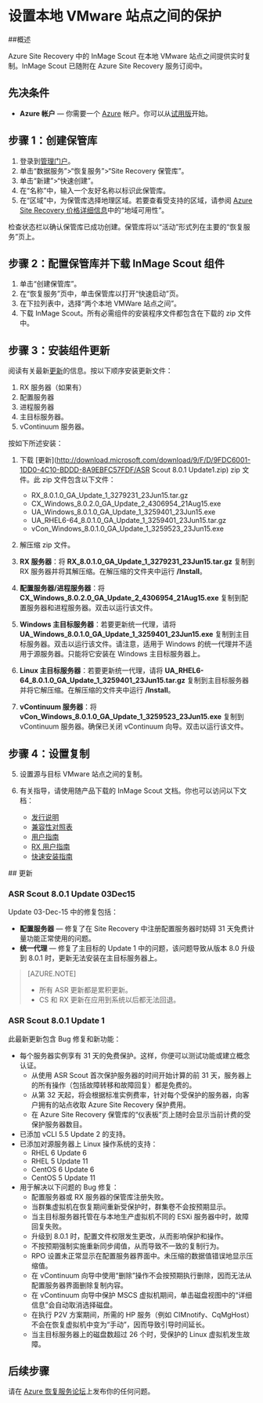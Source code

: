 <properties 
	pageTitle="设置本地 VMware 站点之间的保护" 
	description="参考本文使用 Azure Site Recovery 来配置两个 VMware 站点之间的保护。" 
	services="site-recovery" 
	documentationCenter="" 
	authors="rayne-wiselman" 
	manager="jwhit" 
	editor=""/>

<tags 
	ms.service="site-recovery" 
	ms.date="12/03/2015"
	wacn.date="01/14/2016"/>


# 设置本地 VMware 站点之间的保护


##概述

Azure Site Recovery 中的 InMage Scout 在本地 VMware 站点之间提供实时复制。InMage Scout 已随附在 Azure Site Recovery 服务订阅中。


## 先决条件

- **Azure 帐户** — 你需要一个 [Azure](/) 帐户。你可以从[试用版](/pricing/1rmb-trial)开始。


## 步骤 1：创建保管库

1. 登录到[管理门户](https://manage.windowsazure.cn)。
2. 单击“数据服务”>“恢复服务”>“Site Recovery 保管库”。
3. 单击“新建”>“快速创建”。
4. 在“名称”中，输入一个友好名称以标识此保管库。
5. 在“区域”中，为保管库选择地理区域。若要查看受支持的区域，请参阅 [Azure Site Recovery 价格详细信息](/home/features/site-recovery/#price)中的“地域可用性”。

检查状态栏以确认保管库已成功创建。保管库将以“活动”形式列在主要的“恢复服务”页上。

## 步骤 2：配置保管库并下载 InMage Scout 组件

1. 单击“创建保管库”。
2. 在“恢复服务”页中，单击保管库以打开“快速启动”页。
3. 在下拉列表中，选择“两个本地 VMWare 站点之间”。
4. 下载 InMage Scout。所有必需组件的安装程序文件都包含在下载的 zip 文件中。


## 步骤 3：安装组件更新

阅读有关最新[更新](#updates)的信息。按以下顺序安装更新文件：

1. RX 服务器（如果有）
2. 配置服务器
3. 进程服务器
3. 主目标服务器。
4. vContinuum 服务器。

按如下所述安装：

1. 下载 [更新](http://download.microsoft.com/download/9/F/D/9FDC6001-1DD0-4C10-BDDD-8A9EBFC57FDF/ASR Scout 8.0.1 Update1.zip) zip 文件。此 zip 文件包含以下文件：

	-  RX_8.0.1.0_GA_Update_1_3279231_23Jun15.tar.gz
	-  CX_Windows_8.0.2.0_GA_Update_2_4306954_21Aug15.exe
	-  UA_Windows_8.0.1.0_GA_Update_1_3259401_23Jun15.exe
	-  UA_RHEL6-64_8.0.1.0_GA_Update_1_3259401_23Jun15.tar.gz
	-  vCon_Windows_8.0.1.0_GA_Update_1_3259523_23Jun15.exe
2. 解压缩 zip 文件。
2. **RX 服务器**：将 **RX_8.0.1.0_GA_Update_1_3279231_23Jun15.tar.gz** 复制到 RX 服务器并将其解压缩。在解压缩的文件夹中运行 **/Install**。
2. **配置服务器/进程服务器**：将 **CX_Windows_8.0.2.0_GA_Update_2_4306954_21Aug15.exe** 复制到配置服务器和进程服务器。双击以运行该文件。
3. **Windows 主目标服务器**：若要更新统一代理，请将 **UA_Windows_8.0.1.0_GA_Update_1_3259401_23Jun15.exe** 复制到主目标服务器。双击以运行该文件。请注意，适用于 Windows 的统一代理并不适用于源服务器。只能将它安装在 Windows 主目标服务器上。
4. **Linux 主目标服务器**：若要更新统一代理，请将 **UA_RHEL6-64_8.0.1.0_GA_Update_1_3259401_23Jun15.tar.gz** 复制到主目标服务器并将它解压缩。在解压缩的文件夹中运行 **/Install**。
5. **vContinuum 服务器**：将 **vCon_Windows_8.0.1.0_GA_Update_1_3259523_23Jun15.exe** 复制到 vContinuum 服务器。确保已关闭 vContinuum 向导。双击以运行该文件。

## 步骤 4：设置复制
5. 设置源与目标 VMware 站点之间的复制。
6. 有关指导，请使用随产品下载的 InMage Scout 文档。你也可以访问以下文档：

	- [发行说明](http://download.microsoft.com/download/4/5/0/45008861-4994-4708-BFCD-867736D5621A/InMage_Scout_Standard_Release_Notes.pdf)
	- [兼容性对照表](http://download.microsoft.com/download/C/D/A/CDA1221B-74E4-4CCF-8F77-F785E71423C0/InMage_Scout_Standard_Compatibility_Matrix.pdf)
	- [用户指南](http://download.microsoft.com/download/E/0/8/E08B3BCE-3631-4CED-8E65-E3E7D252D06D/InMage_Scout_Standard_User_Guide_8.0.1.pdf)
	- [RX 用户指南](http://download.microsoft.com/download/A/7/7/A77504C5-D49F-4799-BBC4-4E92158AFBA4/InMage_ScoutCloud_RX_User_Guide_8.0.1.pdf)
	- [快速安装指南](http://download.microsoft.com/download/6/8/5/685E761C-8493-42EB-854F-FE24B5A6D74B/InMage_Scout_Standard_Quick_Install_Guide.pdf)


##<a id="updates"></a> 更新
### ASR Scout 8.0.1 Update 03Dec15

Update 03-Dec-15 中的修复包括：

- **配置服务器** — 修复了在 Site Recovery 中注册配置服务器时妨碍 31 天免费计量功能正常使用的问题。
- **统一代理** — 修复了主目标的 Update 1 中的问题，该问题导致从版本 8.0 升级到 8.0.1 时，更新无法安装在主目标服务器上。

>[AZURE.NOTE]
>
>-	所有 ASR 更新都是累积更新。
>-	CS 和 RX 更新在应用到系统以后都无法回退。


### ASR Scout 8.0.1 Update 1

此最新更新包含 Bug 修复和新功能：

- 每个服务器实例享有 31 天的免费保护。这样，你便可以测试功能或建立概念认证。
	- 从使用 ASR Scout 首次保护服务器的时间开始计算的前 31 天，服务器上的所有操作（包括故障转移和故障回复）都是免费的。
	- 从第 32 天起，将会根据标准实例费率，针对每个受保护的服务器，向客户拥有的站点收取 Azure Site Recovery 保护费用。
	- 在 Azure Site Recovery 保管库的“仪表板”页上随时会显示当前计费的受保护服务器数目。
- 已添加 vCLI 5.5 Update 2 的支持。
- 已添加对源服务器上 Linux 操作系统的支持：
	- RHEL 6 Update 6
	- RHEL 5 Update 11
	- CentOS 6 Update 6
	- CentOS 5 Update 11
- 用于解决以下问题的 Bug 修复：
	- 配置服务器或 RX 服务器的保管库注册失败。
	- 当群集虚拟机在恢复期间重新受保护时，群集卷不会按预期显示。
	- 当主目标服务器托管在与本地生产虚拟机不同的 ESXi 服务器中时，故障回复失败。
	- 升级到 8.0.1 时，配置文件权限发生更改，从而影响保护和操作。
	- 不按预期强制实施重新同步阈值，从而导致不一致的复制行为。
	- RPO 设置未正常显示在配置服务器界面中。未压缩的数据值错误地显示压缩值。
	-  在 vContinuum 向导中使用“删除”操作不会按预期执行删除，因而无法从配置服务器界面删除复制内容。
	-  在 vContinuum 向导中保护 MSCS 虚拟机期间，单击磁盘视图中的“详细信息”会自动取消选择磁盘。
	- 在执行 P2V 方案期间，所需的 HP 服务（例如 CIMnotify、CqMgHost）不会在恢复虚拟机中变为“手动”，因而导致引导时间延长。
	- 当主目标服务器上的磁盘数超过 26 个时，受保护的 Linux 虚拟机发生故障。
	
## 后续步骤

请在 [Azure 恢复服务论坛](https://social.msdn.microsoft.com/forums/zh-cn/home?forum=hypervrecovmgr)上发布你的任何问题。

<!---HONumber=Mooncake_0104_2016-->